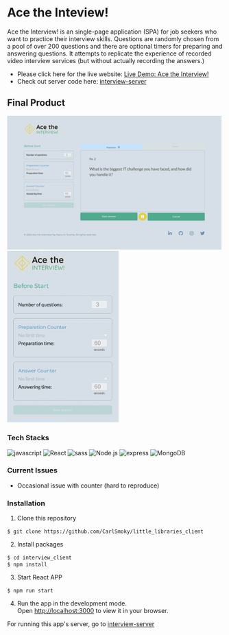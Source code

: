 # Ace the Inteview!
Ace the Interview! is an single-page application (SPA) for job seekers who want to practice their interview skills. Questions are randomly chosen from a pool of over 200 questions and there are optional timers for preparing and answering questions. It attempts to replicate the experience of recorded video interview services (but without actually recording the answers.)

- Please click here for the live website: [Live Demo: Ace the Interview!](https://acetheinterview.netlify.app/)
- Check out server code here: [interview-server](https://github.com/CarlSmoky/interview-server)

## Final Product

<img src="https://github.com/CarlSmoky/interview_client/blob/main/docs/Desktop.png?raw=true" alt="Desktop image" width="500px">
<img src="https://github.com/CarlSmoky/interview_client/blob/main/docs/Mobile.png?raw=true" alt="Mobile image" height="400px">

### Tech Stacks
<div>
  <img src="https://img.shields.io/badge/JavaScript-323330?style=for-the-badge&logo=javascript&logoColor=F7DF1E" alt="javascript">
  <img src="https://img.shields.io/badge/React-20232A?style=for-the-badge&logo=react&logoColor=61DAFB" alt="React">
  <img src="https://img.shields.io/badge/Sass-CC6699?style=for-the-badge&logo=sass&logoColor=white" alt="sass">
  <img src="https://img.shields.io/badge/Node.js-339933?style=for-the-badge&logo=nodedotjs&logoColor=white" alt="Node.js">
  <img src="https://img.shields.io/badge/Express.js-000000?style=for-the-badge&logo=express&logoColor=white" alt="express">
  <img src="https://img.shields.io/badge/MongoDB-4EA94B?style=for-the-badge&logo=mongodb&logoColor=white" alt="MongoDB">
</div>

### Current Issues

- Occasional issue with counter (hard to reproduce)

### Installation
1. Clone this repository
```console
$ git clone https://github.com/CarlSmoky/little_libraries_client
```

2. Install packages
```console
$ cd interview_client
$ npm install
```

3. Start React APP
```console
$ npm run start
```

4. Run the app in the development mode.\
Open [http://localhost:3000](http://localhost:3000) to view it in your browser.

For running this app's server, go to [interview-server](https://github.com/CarlSmoky/interview-server)


